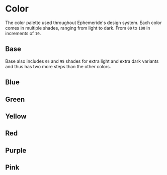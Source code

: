 <script>
import DocsColorRow from '$lib/components/utils/DocsColorRow.svelte'
</script>

# Color

The color palette used throughout Ephemeride's design system. Each color comes in multiple shades, ranging from light to dark. From `00` to `100` in increments of `10`.

## Base

Base also includes `05` and `95` shades for extra light and extra dark variants and thus has two more steps than the other colors.

<DocsColorRow color="base" />

## Blue

<DocsColorRow color="blue" />

## Green

<DocsColorRow color="green" />

## Yellow

<DocsColorRow color="yellow" />

## Red

<DocsColorRow color="red" />

## Purple

<DocsColorRow color="purple" />

## Pink

<DocsColorRow color="pink" />

